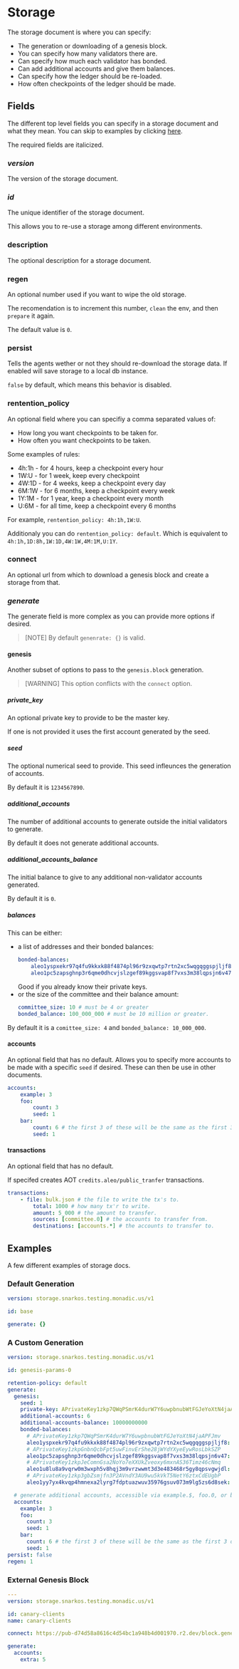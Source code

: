 # Storage

The storage document is where you can specify:

- The generation or downloading of a genesis block.
- You can specify how many validators there are.
- Can specify how much each validator has bonded.
- Can add additional accounts and give them balances.
- Can specify how the ledger should be re-loaded.
- How often checkpoints of the ledger should be made. 

## Fields

The different top level fields you can specify in a storage document and what they mean. You can skip to examples by clicking [here](#examples).

The required fields are italicized.

### _version_

The version of the storage document.

### _id_

The unique identifier of the storage document.

This allows you to re-use a storage among different environments.

### description

The optional description for a storage document.

### regen

An optional number used if you want to wipe the old storage.

The recomendation is to increment this number, `clean` the env, and then `prepare` it again.

The default value is `0`.

### persist

Tells the agents wether or not they should re-download the storage data. If enabled will save storage to a local db instance.

`false` by default, which means this behavior is disabled.

### rentention_policy

An optional field where you can specifiy a comma separated values of:
- How long you want checkpoints to be taken for.
- How often you want checkpoints to be taken.

Some examples of rules:

- 4h:1h - for 4 hours, keep a checkpoint every hour
- 1W:U - for 1 week, keep every checkpoint
- 4W:1D - for 4 weeks, keep a checkpoint every day
- 6M:1W - for 6 months, keep a checkpoint every week
- 1Y:1M - for 1 year, keep a checkpoint every month
- U:6M - for all time, keep a checkpoint every 6 months

For example, `rentention_policy: 4h:1h,1W:U`.

Additionaly you can do `rentention_policy: default`. Which is equivalent to `4h:1h,1D:8h,1W:1D,4W:1W,4M:1M,U:1Y`.

### connect

An optional url from which to download a genesis block and create a storage from that.

### _generate_

The generate field is more complex as you can provide more options if desired.

> [NOTE] By default `genenrate: {}` is valid.


#### genesis

Another subset of options to pass to the `genesis.block` generation.

> [WARNING] This option conflicts with the `connect` option.

##### private_key

An optional private key to provide to be the master key.

If one is not provided it uses the first account generated by the seed.

##### seed

The optional numerical seed to provide. This seed infleunces the generation of accounts.

By default it is `1234567890`.

##### additional_accounts

The number of additional accounts to generate outside the initial validators to generate.

By default it does not generate additional accounts.

##### additional_accounts_balance

The initial balance to give to any additional non-validator accounts generated.

By default it is `0`.

##### balances

This can be either:

- a list of addresses and their bonded balances:
	```yaml
	bonded-balances:
		aleo1yspxekr97q4fu9kkxk88f4874pl96r9zxqwtp7rtn2xc5wqgqggspjljf8: 10000000000000
		aleo1pc5zapsghnp3r6qme0dhcvjslzgef89kggsvap8f7vxs3m38lqpsjn6v47: 10000000000000
	```
	Good if you already know their private keys.
- or the size of the committee and their balance amount:
	```yaml
	committee_size: 10 # must be 4 or greater
	bonded_balance: 100_000_000 # must be 10 million or greater.
	```

By default it is a `comittee_size: 4` and `bonded_balance: 10_000_000`.

#### accounts

An optional field that has no default. Allows you to specify more accounts to be made with a specific `seed` if desired. These can then be use in other documents.

```yaml
accounts:
	example: 3
	foo:
		count: 3
		seed: 1
	bar:
		count: 6 # the first 3 of these will be the same as the first 3 of `foo`
		seed: 1
```

#### transactions

An optional field that has no default.

If specifed creates AOT `credits.aleo/public_tranfer` transactions.

```yaml
transactions:
	- file: bulk.json # the file to write the tx's to.
		total: 1000 # how many tx'r to write.
		amount: 5_000 # the amount to transfer.
		sources: [committee.0] # the accounts to transfer from.
		destinations: [accounts.*] # the accounts to transfer to.
```

## Examples

A few different examples of storage docs.

### Default Generation

```yaml
version: storage.snarkos.testing.monadic.us/v1

id: base

generate: {}
```

### A Custom Generation

```yaml
version: storage.snarkos.testing.monadic.us/v1

id: genesis-params-0

retention-policy: default
generate:
  genesis:
    seed: 1
    private-key: APrivateKey1zkp7QWqPSmrK4durW7Y6uwpbnubWtFGJeYoXtN4jaAPFJmv
    additional-accounts: 6
    additional-accounts-balance: 10000000000
    bonded-balances:
      # APrivateKey1zkp7QWqPSmrK4durW7Y6uwpbnubWtFGJeYoXtN4jaAPFJmv
      aleo1yspxekr97q4fu9kkxk88f4874pl96r9zxqwtp7rtn2xc5wqgqggspjljf8: 10000000000000
      # APrivateKey1zkpGnbnQcbFpt5uwFinvErShe28jWYdYXyeEywRosLbkSZP
      aleo1pc5zapsghnp3r6qme0dhcvjslzgef89kggsvap8f7vxs3m38lqpsjn6v47: 10000000000000
      # APrivateKey1zkpJeComnGsa2NoYo7eXXUkZveoxy6mxnAS36Timz46cNmq
      aleo1u8lu8a9vqrw0m3wxph5v8hqj3m9vrzwwmt3d3e483468r5gy8qpsvgwjdl: 10000000000000
      # APrivateKey1zkp3gbZsmjfn3P2AVndY3AU9wu5kVkT5NetY6ztxCdEUgbP
      aleo1yy7yx4kvqp4hmnexa2lyrg7fdptuazwuv35976gsuv073m9lg5zs6d8sek: 10000000000000

  # generate additional accounts, accessible via example.$, foo.0, or bar.1 in `key` fields in later documents
  accounts:
    example: 3
    foo:
      count: 3
      seed: 1
    bar:
      count: 6 # the first 3 of these will be the same as the first 3 of `foo`
      seed: 1
persist: false
regen: 1
```

### External Genesis Block

```yaml
---
version: storage.snarkos.testing.monadic.us/v1

id: canary-clients
name: canary-clients

connect: https://pub-d74d58a8616c4d54bc1a948b4d001970.r2.dev/block.genesis

generate:
  accounts:
    extra: 5
```